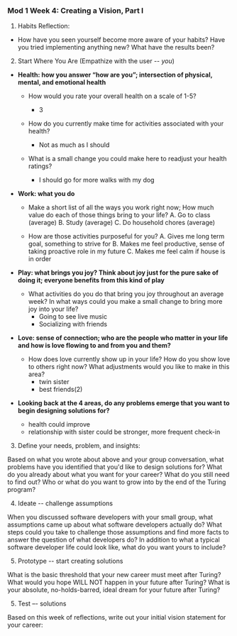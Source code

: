 ### Mod 1 Week 4: Creating a Vision, Part I <a name="week-4"></a>
1. Habits Reflection:
* How have you seen yourself become more aware of your habits? Have you tried implementing anything new? What have the results been? 

2. Start Where You Are (Empathize with the user -- *you*)

* **Health: how you answer “how are you”; intersection of physical, mental, and emotional health**
    * How would you rate your overall health on a scale of 1-5? 
        - 3

    * How do you currently make time for activities associated with your health? 
        - Not as much as I should
        
    * What is a small change you could make here to readjust your health ratings?
        - I should go for more walks with my dog

* **Work: what you do**
    * Make a short list of all the ways you work right now; How much value do each of those things bring to your life? 
        A. Go to class (average)
        B. Study (average)
        C. Do household chores (average)

    * How are those activities purposeful for you?
        A. Gives me long term goal, something to strive for
        B. Makes me feel productive, sense of taking proactive role in my future
        C. Makes me feel calm if house is in order
    
* **Play: what brings you joy? Think about joy just for the pure sake of doing it; everyone benefits from this kind of play**
    * What activities do you do that bring you joy throughout an average week? In what ways could you make a small change to bring more joy into your life?
        - Going to see live music
        - Socializing with friends
    
* **Love: sense of connection; who are the people who matter in your life and how is love flowing to and from you and them?**
    * How does love currently show up in your life? How do you show love to others right now? What adjustments would you like to make in this area?
        - twin sister
        - best friends(2)

* **Looking back at the 4 areas, do any problems emerge that you want to begin designing solutions for?**
    - health could improve
    - relationship with sister could be stronger, more frequent check-in

3. Define your needs, problem, and insights:

Based on what you wrote about above and your group conversation, what problems have you identified that you'd like to design solutions for? What do you already about what you want for your career? What do you still need to find out? Who or what do you want to grow into by the end of the Turing program? 

4.  Ideate -- challenge assumptions   

When you discussed software developers with your small group, what assumptions came up about what software developers actually do? What steps could you take to challenge those assumptions and find more facts to answer the question of what developers do? In addition to what a typical software developer life could look like, what do you want yours to include?

5. Prototype -- start creating solutions

What is the basic threshold that your new career must meet after Turing? What would you hope WILL NOT happen in your future after Turing? What is your absolute, no-holds-barred, ideal dream for your future after Turing?

5. Test –- solutions

Based on this week of reflections, write out your initial vision statement for your career: